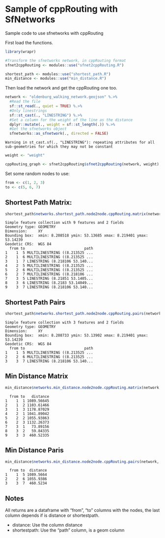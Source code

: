# Sample of cppRouting with SfNetworks

Sample code to use sfnetworks with cppRouting

First load the functions.

``` r
library(wrapr)

#Transform the sfnetworks network, in cppRouting format
sfnet2cppRouting <- modules::use("sfnet2cppRouting.R")

shortest_path <- modules::use("shortest_path.R")
min_distance <- modules::use("min_distance.R")
```

Then load the network and get the cppRouting one too.

``` r
network <- "oldenburg_walking_network.geojson" %.>%
  #Read the file
  sf::st_read(., quiet = TRUE) %.>%
  #Only linestrings
  sf::st_cast(., "LINESTRING") %.>%
  #Set a column for the weight of the line as the distance
  dplyr::mutate(., weight = sf::st_length(.)) %.>%
  #Get the sfnetworks object
  sfnetworks::as_sfnetwork(., directed = FALSE)
```

    Warning in st_cast.sf(., "LINESTRING"): repeating attributes for all
    sub-geometries for which they may not be constant

``` r
weight <- "weight"

cppRouting_graph <- sfnet2cppRouting$sfnet2cppRouting(network, weight)
```

Set some random nodes to use:

``` r
from <- c(1, 2, 3)
to <- c(5, 6, 7)
```

## Shortest Path Matrix:

``` r
shortest_path$networks.shortest_path.node2node.cppRouting.matrix(network, cppRouting_graph, from, to)
```

    Simple feature collection with 9 features and 2 fields
    Geometry type: GEOMETRY
    Dimension:     XY
    Bounding box:  xmin: 8.208518 ymin: 53.13685 xmax: 8.219401 ymax: 53.14239
    Geodetic CRS:  WGS 84
      from to                           path
    1    1  5 MULTILINESTRING ((8.213525 ...
    2    1  6 MULTILINESTRING ((8.213525 ...
    3    1  7 LINESTRING (8.218106 53.140...
    4    2  5 MULTILINESTRING ((8.213525 ...
    5    2  6 MULTILINESTRING ((8.213525 ...
    6    2  7 MULTILINESTRING ((8.218106 ...
    7    3  5 LINESTRING (8.21851 53.1405...
    8    3  6 LINESTRING (8.2183 53.14049...
    9    3  7 LINESTRING (8.218106 53.140...

## Shortest Path Pairs

``` r
shortest_path$networks.shortest_path.node2node.cppRouting.pairs(network, cppRouting_graph, from, to)
```

    Simple feature collection with 3 features and 2 fields
    Geometry type: GEOMETRY
    Dimension:     XY
    Bounding box:  xmin: 8.208733 ymin: 53.13902 xmax: 8.219401 ymax: 53.14239
    Geodetic CRS:  WGS 84
      from to                           path
    1    1  5 MULTILINESTRING ((8.213525 ...
    2    2  6 MULTILINESTRING ((8.213525 ...
    3    3  7 LINESTRING (8.218106 53.140...

## Min Distance Matrix

``` r
min_distance$networks.min_distance.node2node.cppRouting.matrix(network, cppRouting_graph, from, to)
```

      from to   distance
    1    1  1 1089.56645
    2    1  2 1103.61466
    3    1  3 1178.87029
    4    2  1 1041.89042
    5    2  2 1055.93863
    6    2  3 1132.26373
    7    3  1   73.89156
    8    3  2   59.84335
    9    3  3  460.52335

## Min Distance Paris

``` r
min_distance$networks.min_distance.node2node.cppRouting.pairs(network, cppRouting_graph, from, to)
```

      from to  distance
    1    1  5 1089.5664
    2    2  6 1055.9386
    3    3  7  460.5234

## Notes

All returns are a dataframe with “from”, “to” columns with the nodes,
the last column depends if is distance or shortestpath.

- distance: Use the column distance
- shortestpath: Use the “path” column, is a geom column
